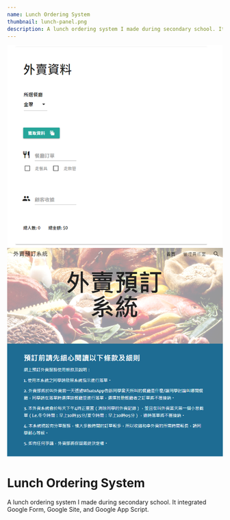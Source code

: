 ```yaml
---
name: Lunch Ordering System
thumbnail: lunch-panel.png
description: A lunch ordering system I made during secondary school. It integrated Google Form, Google Site, and Google App Script.
---
```


![](lunch-panel.png)
![](lunch-landing.png)

# Lunch Ordering System

A lunch ordering system I made during secondary school. It integrated Google Form, Google Site, and Google App Script.
